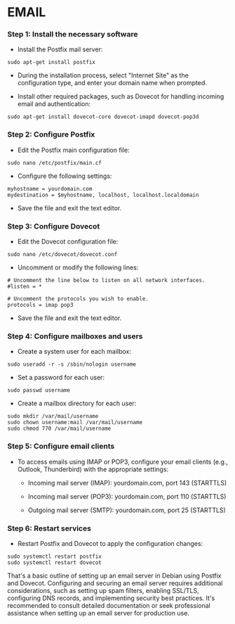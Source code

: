 # EMAIL

### Step 1: Install the necessary software

- Install the Postfix mail server:

```
sudo apt-get install postfix
```

- During the installation process, select "Internet Site" as the configuration type, and enter your domain name when prompted.

- Install other required packages, such as Dovecot for handling incoming email and authentication:

```
sudo apt-get install dovecot-core dovecot-imapd dovecot-pop3d
```

### Step 2: Configure Postfix

- Edit the Postfix main configuration file:

```
sudo nano /etc/postfix/main.cf
```

- Configure the following settings:

```
myhostname = yourdomain.com
mydestination = $myhostname, localhost, localhost.localdomain
```

- Save the file and exit the text editor.

### Step 3: Configure Dovecot

- Edit the Dovecot configuration file:

```
sudo nano /etc/dovecot/dovecot.conf
```

- Uncomment or modify the following lines:

```
# Uncomment the line below to listen on all network interfaces.
#listen = *

# Uncomment the protocols you wish to enable.
protocols = imap pop3
```

- Save the file and exit the text editor.

### Step 4: Configure mailboxes and users

- Create a system user for each mailbox:

```
sudo useradd -r -s /sbin/nologin username
```

- Set a password for each user:

```
sudo passwd username
```

- Create a mailbox directory for each user:

```
sudo mkdir /var/mail/username
sudo chown username:mail /var/mail/username
sudo chmod 770 /var/mail/username
```

### Step 5: Configure email clients

- To access emails using IMAP or POP3, configure your email clients (e.g., Outlook, Thunderbird) with the appropriate settings:

  * Incoming mail server (IMAP): yourdomain.com, port 143 (STARTTLS)

  * Incoming mail server (POP3): yourdomain.com, port 110 (STARTTLS)

  * Outgoing mail server (SMTP): yourdomain.com, port 25 (STARTTLS)

### Step 6: Restart services

- Restart Postfix and Dovecot to apply the configuration changes:

```
sudo systemctl restart postfix
sudo systemctl restart dovecot
```

That's a basic outline of setting up an email server in Debian using Postfix and Dovecot. Configuring and securing an email server requires additional considerations, such as setting up spam filters, enabling SSL/TLS, configuring DNS records, and implementing security best practices. It's recommended to consult detailed documentation or seek professional assistance when setting up an email server for production use.
